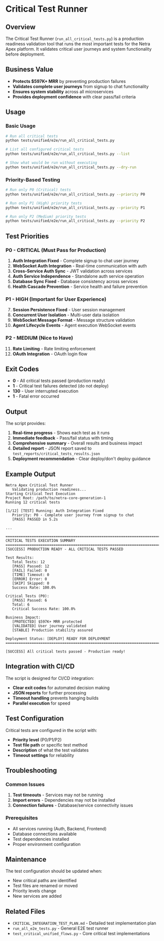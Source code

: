 # Critical Test Runner

## Overview

The Critical Test Runner (`run_all_critical_tests.py`) is a production readiness validation tool that runs the most important tests for the Netra Apex platform. It validates critical user journeys and system functionality before deployment.

## Business Value

- **Protects $597K+ MRR** by preventing production failures
- **Validates complete user journeys** from signup to chat functionality  
- **Ensures system stability** across all microservices
- **Provides deployment confidence** with clear pass/fail criteria

## Usage

### Basic Usage

```bash
# Run all critical tests
python tests/unified/e2e/run_all_critical_tests.py

# List all configured critical tests
python tests/unified/e2e/run_all_critical_tests.py --list

# Show what would be run without executing
python tests/unified/e2e/run_all_critical_tests.py --dry-run
```

### Priority-Based Testing

```bash
# Run only P0 (Critical) tests
python tests/unified/e2e/run_all_critical_tests.py --priority P0

# Run only P1 (High) priority tests
python tests/unified/e2e/run_all_critical_tests.py --priority P1

# Run only P2 (Medium) priority tests
python tests/unified/e2e/run_all_critical_tests.py --priority P2
```

## Test Priorities

### P0 - CRITICAL (Must Pass for Production)
1. **Auth Integration Fixed** - Complete signup to chat user journey
2. **WebSocket Auth Integration** - Real-time communication with auth
3. **Cross-Service Auth Sync** - JWT validation across services
4. **Auth Service Independence** - Standalone auth service operation
5. **Database Sync Fixed** - Database consistency across services
6. **Health Cascade Prevention** - Service health and failure prevention

### P1 - HIGH (Important for User Experience)
7. **Session Persistence Fixed** - User session management
8. **Concurrent User Isolation** - Multi-user data isolation
9. **WebSocket Message Format** - Message structure validation
10. **Agent Lifecycle Events** - Agent execution WebSocket events

### P2 - MEDIUM (Nice to Have)
11. **Rate Limiting** - Rate limiting enforcement
12. **OAuth Integration** - OAuth login flow

## Exit Codes

- **0** - All critical tests passed (production ready)
- **1** - Critical test failures detected (do not deploy)
- **130** - User interrupted execution
- **1** - Fatal error occurred

## Output

The script provides:

1. **Real-time progress** - Shows each test as it runs
2. **Immediate feedback** - Pass/fail status with timing
3. **Comprehensive summary** - Overall results and business impact
4. **Detailed report** - JSON report saved to `test_reports/critical_tests_results.json`
5. **Deployment recommendation** - Clear deploy/don't deploy guidance

## Example Output

```
Netra Apex Critical Test Runner
   Validating production readiness...
Starting Critical Test Execution
Project Root: /path/to/netra-core-generation-1
Running 12 critical tests

[1/12] [TEST] Running: Auth Integration Fixed
   Priority: P0 - Complete user journey from signup to chat
   [PASS] PASSED in 5.2s

...

================================================================================
CRITICAL TESTS EXECUTION SUMMARY
================================================================================
[SUCCESS] PRODUCTION READY - ALL CRITICAL TESTS PASSED

Test Results:
   Total Tests: 12
   [PASS] Passed: 12
   [FAIL] Failed: 0
   [TIME] Timeout: 0
   [ERROR] Error: 0
   [SKIP] Skipped: 0
   Success Rate: 100.0%

Critical Tests (P0):
   [PASS] Passed: 6
   Total: 6
   Critical Success Rate: 100.0%

Business Impact:
   [PROTECTED] $597K+ MRR protected
   [VALIDATED] User journey validated
   [STABLE] Production stability assured

Deployment Status: [DEPLOY] READY FOR DEPLOYMENT
================================================================================

[SUCCESS] All critical tests passed - Production ready!
```

## Integration with CI/CD

The script is designed for CI/CD integration:

- **Clear exit codes** for automated decision making
- **JSON reports** for further processing
- **Timeout handling** prevents hanging builds
- **Parallel execution** for speed

## Test Configuration

Critical tests are configured in the script with:

- **Priority level** (P0/P1/P2)
- **Test file path** or specific test method
- **Description** of what the test validates
- **Timeout settings** for reliability

## Troubleshooting

### Common Issues

1. **Test timeouts** - Services may not be running
2. **Import errors** - Dependencies may not be installed
3. **Connection failures** - Database/service connectivity issues

### Prerequisites

- All services running (Auth, Backend, Frontend)
- Database connections available
- Test dependencies installed
- Proper environment configuration

## Maintenance

The test configuration should be updated when:

- New critical paths are identified
- Test files are renamed or moved
- Priority levels change
- New services are added

## Related Files

- `CRITICAL_INTEGRATION_TEST_PLAN.md` - Detailed test implementation plan
- `run_all_e2e_tests.py` - General E2E test runner
- `test_critical_unified_flows.py` - Core critical test implementations